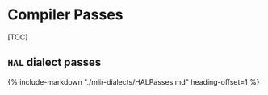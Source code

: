 # Compiler Passes

[TOC]

## `HAL` dialect passes

{%
  include-markdown "./mlir-dialects/HALPasses.md"
  heading-offset=1
%}
